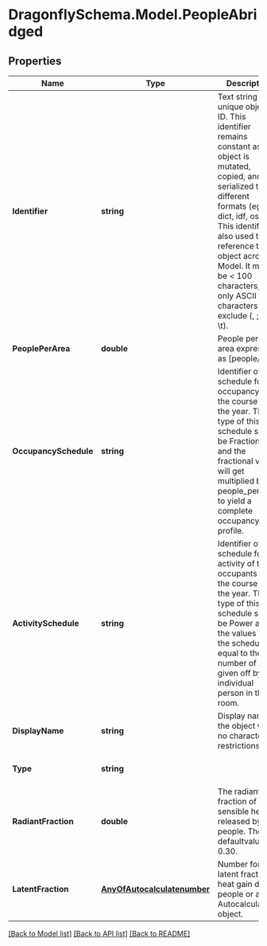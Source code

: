 
# DragonflySchema.Model.PeopleAbridged

## Properties

Name | Type | Description | Notes
------------ | ------------- | ------------- | -------------
**Identifier** | **string** | Text string for a unique object ID. This identifier remains constant as the object is mutated, copied, and serialized to different formats (eg. dict, idf, osm). This identifier is also used to reference the object across a Model. It must be &lt; 100 characters, use only ASCII characters and exclude (, ; ! \\n \\t). | 
**PeoplePerArea** | **double** | People per floor area expressed as [people/m2] | 
**OccupancySchedule** | **string** | Identifier of a schedule for the occupancy over the course of the year. The type of this schedule should be Fractional and the fractional values will get multiplied by the people_per_area to yield a complete occupancy profile. | 
**ActivitySchedule** | **string** | Identifier of a schedule for the activity of the occupants over the course of the year. The type of this schedule should be Power and the values of the schedule equal to the number of Watts given off by an individual person in the room. | 
**DisplayName** | **string** | Display name of the object with no character restrictions. | [optional] 
**Type** | **string** |  | [optional] [default to "PeopleAbridged"]
**RadiantFraction** | **double** | The radiant fraction of sensible heat released by people. The defaultvalue is 0.30. | [optional] [default to 0.3M]
**LatentFraction** | [**AnyOfAutocalculatenumber**](AnyOfAutocalculatenumber.md) | Number for the latent fraction of heat gain due to people or an Autocalculate object. | [optional] 

[[Back to Model list]](../README.md#documentation-for-models)
[[Back to API list]](../README.md#documentation-for-api-endpoints)
[[Back to README]](../README.md)

